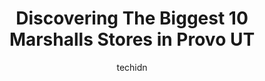 ---
layout: ampstory
image: https://i0.wp.com/www.depkes.org/wp-content/uploads/2023/06/marshalls-0-in-provo-ut-1685967092.jpeg?resize=640,853
author: techidn
featured: false
description: Discover the impressive array of Marshalls options in Provo UT, where you can find 10 of the largest Marshalls establishments in the area. From renowned classics to hidden gems, Provo UT off
title: Discovering The Biggest 10 Marshalls Stores in Provo UT
cover:
   title: Discovering The Biggest 10 Marshalls Stores in Provo UT
   subtitle: Rickpate
   background: https://www.depkes.org/wp-content/uploads/2023/06/marshalls-0-in-provo-ut-1685967092.jpeg

pages: 
 - layout: thirds
   top: <h1>#1 Walmart Neighborhood Market</h1>
   bottom: "<p>There are only 4 cashiers here and mostly self checkouts. Walmart has the brilliant idea to cut costs by not hiring as many cashiers and forcing its customers to form lin</p>"
   background: https://www.depkes.org/wp-content/uploads/2023/06/marshalls-1-in-provo-ut-1685967092.jpeg
   backgroundblur: true
 - layout: thirds
   top: <h1>#2 Kohls</h1>
   bottom: "<p>1281 S 800 E, Orem, UT 84097, United States</p>"
   background: https://www.depkes.org/wp-content/uploads/2023/06/marshalls-2-in-provo-ut-1685967093.jpeg
   cta:
      link: https://www.depkes.org/blog/discovering-the-biggest-10-marshalls-stores-in-provo-ut/
      text: Discovering The Biggest 10 Marshalls Stores in Provo UT
 - layout: thirds
   top: <h1>#3 T.J. Maxx</h1>
   bottom: "<p>268 W 1300 S, Orem, UT 84058, United States</p>"
   background: https://www.depkes.org/wp-content/uploads/2023/06/marshalls-3-in-provo-ut-1685967093.jpeg
   cta:
      link: https://www.depkes.org/blog/discovering-the-biggest-10-marshalls-stores-in-provo-ut/
      text: Discovering The Biggest 10 Marshalls Stores in Provo UT
 - layout: thirds
   top: <h1>#4 Marshalls</h1>
   bottom: "<p>132 E Winchester St, Murray, UT 84107, United States</p>"
   background: https://images.unsplash.com/photo-1509114397022-ed747cca3f65?ixlib=rb-4.0.3&ixid=MnwxMjA3fDB8MHxwaG90by1wYWdlfHx8fGVufDB8fHx8&auto=format&fit=crop&w=640&h=853&q=80
   cta:
      link: https://www.depkes.org/blog/discovering-the-biggest-10-marshalls-stores-in-provo-ut/
      text: Discovering The Biggest 10 Marshalls Stores in Provo UT
 - layout: thirds
   top: <h1>#5 Marshalls</h1>
   bottom: "<p>5432 High Market Dr B-D, West Valley City, UT 84120, United States</p>"
   background: https://images.unsplash.com/photo-1488554378835-f7acf46e6c98?ixlib=rb-4.0.3&ixid=MnwxMjA3fDB8MHxwaG90by1wYWdlfHx8fGVufDB8fHx8&auto=format&fit=crop&w=640&h=853&q=80
   cta:
      link: https://www.depkes.org/blog/discovering-the-biggest-10-marshalls-stores-in-provo-ut/
      text: Discovering The Biggest 10 Marshalls Stores in Provo UT
 - layout: thirds
   top: <h1>#6 T.J. Maxx</h1>
   bottom: "<p>1261 N Cyn Crk Pkwy, Spanish Fork, UT 84660, United States</p>"
   background: https://images.unsplash.com/photo-1489648022186-8f49310909a0?ixlib=rb-4.0.3&ixid=MnwxMjA3fDB8MHxwaG90by1wYWdlfHx8fGVufDB8fHx8&auto=format&fit=crop&w=640&h=853&q=80
   cta:
      link: https://www.depkes.org/blog/discovering-the-biggest-10-marshalls-stores-in-provo-ut/
      text: Discovering The Biggest 10 Marshalls Stores in Provo UT
 - layout: thirds
   top: <h1>#7 Ross Dress for Less</h1>
   bottom: "<p>1235 S University Ave, Provo, UT 84601, United States</p>"
   background: https://images.unsplash.com/photo-1614648718611-0635f29016cb?ixlib=rb-4.0.3&ixid=MnwxMjA3fDB8MHxwaG90by1wYWdlfHx8fGVufDB8fHx8&auto=format&fit=crop&w=640&h=853&q=80
   cta:
      link: https://www.depkes.org/blog/discovering-the-biggest-10-marshalls-stores-in-provo-ut/
      text: Discovering The Biggest 10 Marshalls Stores in Provo UT
 - layout: thirds
   middle: Continue reading...
   background: https://images.unsplash.com/photo-1602536052359-ef94c21c5948?ixlib=rb-4.0.3&ixid=MnwxMjA3fDB8MHxwaG90by1wYWdlfHx8fGVufDB8fHx8&auto=format&fit=crop&w=640&h=853&q=80
   cta:
      link: https://www.depkes.org/blog/discovering-the-biggest-10-marshalls-stores-in-provo-ut/
      text: Discovering The Biggest 10 Marshalls Stores in Provo UT
      
---